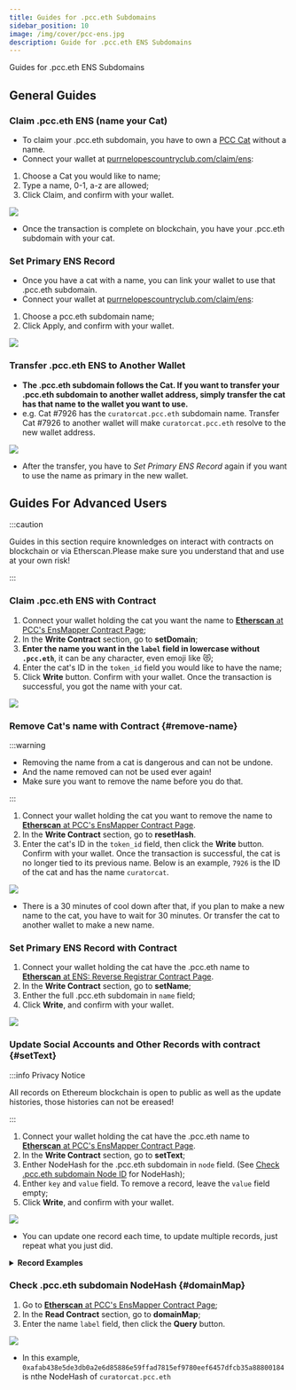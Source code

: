 ```yaml
---
title: Guides for .pcc.eth Subdomains
sidebar_position: 10
image: /img/cover/pcc-ens.jpg
description: Guide for .pcc.eth ENS Subdomains
---
```


Guides for .pcc.eth ENS Subdomains

## General Guides

### Claim .pcc.eth ENS (name your Cat)

- To claim your .pcc.eth subdomain, you have to own a [PCC Cat](../collections/cats/index.md) without a name.
- Connect your wallet at [purrnelopescountryclub.com/claim/ens](https://www.purrnelopescountryclub.com/claim/ens):

1. Choose a Cat you would like to name;
2. Type a name, 0-1, a-z are allowed;
3. Click Claim, and confirm with your wallet.

![](./assets/claim-name.jpg)

- Once the transaction is complete on blockchain, you have your .pcc.eth subdomain with your cat.

### Set Primary ENS Record

- Once you have a cat with a name, you can link your wallet to use that .pcc.eth subdomain.
- Connect your wallet at [purrnelopescountryclub.com/claim/ens](https://www.purrnelopescountryclub.com/claim/ens):

1. Choose a pcc.eth subdomain name;
2. Click Apply, and confirm with your wallet.

![](./assets/set-primary.jpg)

### Transfer .pcc.eth ENS to Another Wallet

- **The .pcc.eth subdomain follows the Cat. If you want to transfer your .pcc.eth subdomain to another wallet address, simply transfer the cat has that name to the wallet you want to use.**
- e.g. Cat #7926 has the `curatorcat.pcc.eth` subdomain name. Transfer Cat #7926 to another wallet will make `curatorcat.pcc.eth` resolve to the new wallet address.

![](./assets/transfer-ens.jpg)

- After the transfer, you have to _Set Primary ENS Record_ again if you want to use the name as primary in the new wallet.

## Guides For Advanced Users

:::caution

Guides in this section require knownledges on interact with contracts on blockchain or via Etherscan.Please make sure you understand that and use at your own risk!

:::

### Claim .pcc.eth ENS with Contract

1. Connect your wallet holding the cat you want the name to [**Etherscan** at PCC's EnsMapper Contract Page](https://etherscan.io/address/0x9b6d20f524367d7e98ed849d37fc662402dca7fb#writeContract);
1. In the **Write Contract** section, go to **setDomain**;
1. **Enter the name you want in the `label` field in lowercase without `.pcc.eth`**, it can be any character, even emoji like 😻;
1. Enter the cat's ID in the `token_id` field you would like to have the name;
1. Click **Write** button. Confirm with your wallet. Once the transaction is successful, you got the name with your cat.

![](./assets/contract-name-cat.jpg)

### Remove Cat's name with Contract {#remove-name}

:::warning

- Removing the name from a cat is dangerous and can not be undone.
- And the name removed can not be used ever again!
- Make sure you want to remove the name before you do that.

:::

1. Connect your wallet holding the cat you want to remove the name to [**Etherscan** at PCC's EnsMapper Contract Page](https://etherscan.io/address/0x9b6d20f524367d7e98ed849d37fc662402dca7fb#writeContract).
1. In the **Write Contract** section, go to **resetHash**.
1. Enter the cat's ID in the `token_id` field, then click the **Write** button. Confirm with your wallet. Once the transaction is successful, the cat is no longer tied to its previous name. Below is an example, `7926` is the ID of the cat and has the name `curatorcat`.

![](./assets/contract-resetHash.jpg)

- There is a 30 minutes of cool down after that, if you plan to make a new name to the cat, you have to wait for 30 minutes. Or transfer the cat to another wallet to make a new name.

### Set Primary ENS Record with Contract

1. Connect your wallet holding the cat have the .pcc.eth name to [**Etherscan** at ENS: Reverse Registrar Contract Page](https://etherscan.io/address/0x084b1c3c81545d370f3634392de611caabff8148#writeContract).
1. In the **Write Contract** section, go to **setName**;
1. Enther the full .pcc.eth subdomain in `name` field;
1. Click **Write**, and confirm with your wallet.

![](./assets/contract-setName.jpg)

### Update Social Accounts and Other Records with contract {#setText}

:::info Privacy Notice

All records on Ethereum blockchain is open to public as well as the update histories, those histories can not be ereased!

:::

1. Connect your wallet holding the cat have the .pcc.eth name to [**Etherscan** at PCC's EnsMapper Contract Page](https://etherscan.io/address/0x9b6d20f524367d7e98ed849d37fc662402dca7fb#writeContract).
1. In the **Write Contract** section, go to **setText**;
1. Enther NodeHash for the .pcc.eth subdomain in `node` field. (See [Check .pcc.eth subdomain Node ID](#domainMap) for NodeHash);
1. Enther `key` and `value` field. To remove a record, leave the `value` field empty;
1. Click **Write**, and confirm with your wallet.

![](./assets/contract-setText.jpg)

- You can update one record each time, to update multiple records, just repeat what you just did.

<details>

  <summary><strong>Record Examples</strong></summary>

| Record For    | Key Field       | Value Field                        |
| ------------- | --------------- | ---------------------------------- |
| **Bio**       | `description`   | `I'm Curator Cat, #WeLoveThePurrs` |
| **Website**   | `url`           | `https://pcc-archive.org`          |
| **Twitter**   | `com.twitter`   | `@CuratorCatPCC`                   |
| **Instagram** | `com.instagram` | `purrnelopes_country_club`         |
| **TikTok**    | `com.tiktok`    | `@purrs_cc`                        |
| **GitHub**    | `com.github`    | `CuratorCat`                       |

</details>

### Check .pcc.eth subdomain NodeHash {#domainMap}

1. Go to [**Etherscan** at PCC's EnsMapper Contract Page](https://etherscan.io/address/0x9b6d20f524367d7e98ed849d37fc662402dca7fb#readContract);
1. In the **Read Contract** section, go to **domainMap**;
1. Enter the name `label` field, then click the **Query** button.

![](./assets/contract-domainMap.jpg)

- In this example, `0xafab438e5de3db0a2e6d85886e59ffad7815ef9780eef6457dfcb35a88800184` is nthe NodeHash of `curatorcat.pcc.eth`
